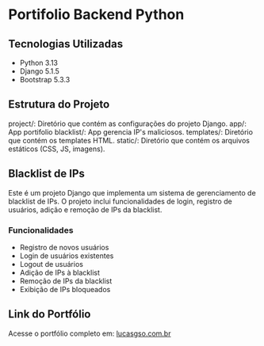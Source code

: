# Portifolio Backend Python
## Tecnologias Utilizadas

- Python 3.13
- Django 5.1.5
- Bootstrap 5.3.3

## Estrutura do Projeto
project/: Diretório que contém as configurações do projeto Django.
app/: App portifolio
blacklist/: App gerencia IP's maliciosos.
templates/: Diretório que contém os templates HTML.
static/: Diretório que contém os arquivos estáticos (CSS, JS, imagens).


## Blacklist de IPs

Este é um projeto Django que implementa um sistema de gerenciamento de blacklist de IPs. O projeto inclui funcionalidades de login, registro de usuários, adição e remoção de IPs da blacklist.

### Funcionalidades

- Registro de novos usuários
- Login de usuários existentes
- Logout de usuários
- Adição de IPs à blacklist
- Remoção de IPs da blacklist
- Exibição de IPs bloqueados

## Link do Portfólio

Acesse o portfólio completo em: [lucasgso.com.br](http://lucasgso.com.br)

